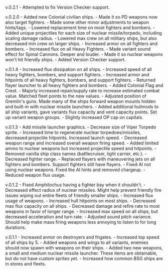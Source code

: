 v.0.2.1
    - Attempted to fix Version Checker support.

v.0.2.0
    - Added new Colonial civilian ships.
    - Made it so PD weapons now also target fighters.
    - Made some other minor adjustments to weapon hints/tags.
    - Lowered replacement time on most fighters and bombers.
    - Added unique projectiles for each size of nuclear missile/torpedo, including scaling damage radius.
    - Lowered max crew on all military ships, but also decreased min crew on larger ships.
    - Increased armor on all fighters and bombers.
    - Increased flux on all Heavy Fighters.
    - Made variant sound effect for Spinal Cannons. Deeper and louder.
    - Made it so nuclear weapons won't hit friendly ships.
    - Added Version Checker support.

v.0.1.4
    - Increased flux dissipation on all ships.
    - Increased speed of all heavy fighters, bombers, and support fighters.
    - Increased armor and hitpoints of all heavy fighters, bombers, and support fighters.
    - Returned flayer launcher to all heavy fighters and bombers.
    - Added Colonial Flag and Crest.
    - Majorly increased repair/supply rate to increase estimated combat value. Matched fleet points to the new values.
    - Adjusted position of Gremlin's guns. Made many of the ships forward weapon mounts hidden and built-in with nuclear missile launchers.
    - Added additional hullmods to all ship variants, gave variants flux capacity and vent capacity points. Set up variant weapon groups.
    - Slightly increased OP cap on capitals.

v.0.1.3
    - Add missile launcher graphics.
    - Decrease size of Viper Torpedo sprite.
    - Increased time to regenerate nuclear torpedoes/missiles, decreased projectile hitpoints. Increased launch speed.
    - Decreased weapon range and increased overall weapon firing speed.
    - Added limited ammo to nuclear weapons but increased projectile speed and hitpoints.
    - Removed vanilla ship class names (battlecruiser, light carrier, etc.).
    - Decreased fighter range.
    - Replaced flayers with maneuvering jets on all fighters and bombers. Support fighters still have flayers.
    - Fixed AI not using nuclear weapons. Fixed the AI hints and removed chargeup.
    - Reduced weapon flux usage.
    

v.0.1.2
    - Fixed Amphilochus having a fighter bay when it shouldn't.
    - Decreased effect radius of nuclear missiles. Might help prevent friendly fire issues wiping out entire fleets of friendly smaller ships.
    - Increased flux usage of weapons.
    - Increased hull hitpoints on most ships.
    - Decreased max flux capacity on all ships.
    - Decreased damage and refire rate to most weapons in favor of longer range.
    - Increased max speed on all ships, but decreased acceleration and turn rate.
    - Adjusted sound pitch variance. Should help make mass firing weapons less annoying to listen to for long durations.

v.0.1.1
    - Increased armor on destroyers and frigates.
    - Increased top speed of all ships by 5.
    - Added weapons and wings to all variants, enemies should now spawn with weapons on their ships.
    - Added two new weapons, a small and medium nuclear missile launcher. These items are obtainable, but do not have custom sprites yet.
    - Increased how common BSG ships are in stores and fleets.